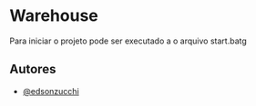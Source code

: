 
# Warehouse

Para iniciar o projeto pode ser executado a o arquivo start.batg


## Autores

- [@edsonzucchi](https://www.github.com/edsonzucchi)

